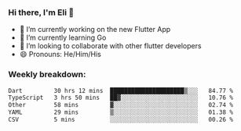 ### Hi there, I'm Eli 👋
- 🔭 I’m currently working on the new Flutter App
- 🌱 I’m currently learning Go
- 🦄 I’m looking to collaborate with other flutter developers
- 😄 Pronouns: He/Him/His

### Weekly breakdown:
<!--START_SECTION:waka-->

```txt
Dart         30 hrs 12 mins  █████████████████████▒░░░   84.77 %
TypeScript   3 hrs 50 mins   ██▓░░░░░░░░░░░░░░░░░░░░░░   10.76 %
Other        58 mins         ▓░░░░░░░░░░░░░░░░░░░░░░░░   02.74 %
YAML         29 mins         ▒░░░░░░░░░░░░░░░░░░░░░░░░   01.38 %
CSV          5 mins          ░░░░░░░░░░░░░░░░░░░░░░░░░   00.26 %
```

<!--END_SECTION:waka-->
